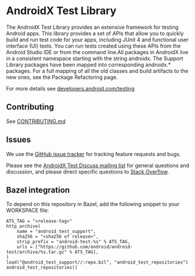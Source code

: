 # AndroidX Test Library

The AndroidX Test Library provides an extensive framework for testing Android apps. This library provides a set of APIs that allow you to quickly build and run test code for your apps, including JUnit 4 and functional user interface (UI) tests. You can run tests created using these APIs from the Android Studio IDE or from the command line.All packages in AndroidX live in a consistent namespace starting with the string androidx. The Support Library packages have been mapped into corresponding androidx.* packages. For a full mapping of all the old classes and build artifacts to the new ones, see the Package Refactoring page.

For more details see [developers.android.com/testing](https://developers.android.com/testing)

## Contributing

See [CONTRIBUTING.md](https://github.com/android/android-test/blob/master/CONTRIBUTING.md)

## Issues

We use the
[GitHub issue tracker](https://github.com/android/android-test/issues) for
tracking feature requests and bugs.

Please see the
[AndroidX Test Discuss mailing list](https://groups.google.com/forum/#!forum/androidx-test-discuss)
for general questions and discussion, and please direct specific questions to
[Stack Overflow](https://stackoverflow.com/questions/tagged/androidx-test).

## Bazel integration

To depend on this repository in Bazel, add the following snippet to your
WORKSPACE file:

```
ATS_TAG = "<release-tag>"
http_archive(
    name = "android_test_support",
    sha256 = "<sha256 of release>",
    strip_prefix = "android-test-%s" % ATS_TAG,
    urls = ["https://github.com/android/android-test/archive/%s.tar.gz" % ATS_TAG],
)
load("@android_test_support//:repo.bzl", "android_test_repositories")
android_test_repositories()
```
